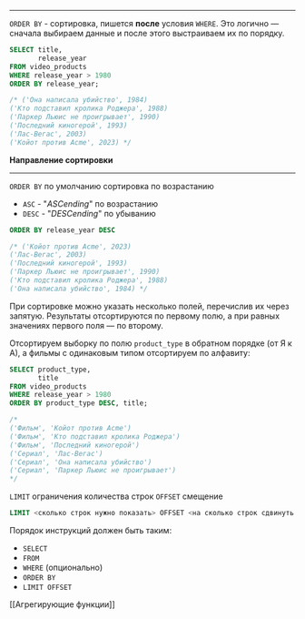 ___
`ORDER BY` - сортировка, пишется **после** условия `WHERE`. Это логично — сначала выбираем данные и после этого выстраиваем их по порядку.

```SQL
SELECT title,
       release_year
FROM video_products
WHERE release_year > 1980
ORDER BY release_year;

/* ('Она написала убийство', 1984)
('Кто подставил кролика Роджера', 1988)
('Паркер Льюис не проигрывает', 1990)
('Последний киногерой', 1993)
('Лас-Вегас', 2003)
('Койот против Acme', 2023) */
```

**Направление сортировки**
___
`ORDER BY` по умолчанию сортировка по возрастанию
* `ASC` - "*ASCending*" по возрастанию
* `DESC` - "*DESCending*" по убыванию
```SQL
ORDER BY release_year DESC

/* ('Койот против Acme', 2023)
('Лас-Вегас', 2003)
('Последний киногерой', 1993)
('Паркер Льюис не проигрывает', 1990)
('Кто подставил кролика Роджера', 1988)
('Она написала убийство', 1984) */
```

При сортировке можно указать несколько полей, перечислив их через запятую. Результаты отсортируются по первому полю, а при равных значениях первого поля — по второму.

Отсортируем выборку по полю `product_type` в обратном порядке (от Я к А), а фильмы с одинаковым типом отсортируем по алфавиту:
```SQL
SELECT product_type,
       title
FROM video_products
WHERE release_year > 1980
ORDER BY product_type DESC, title; 

/*
('Фильм', 'Койот против Acme')
('Фильм', 'Кто подставил кролика Роджера')
('Фильм', 'Последний киногерой')
('Сериал', 'Лас-Вегас')
('Сериал', 'Она написала убийство')
('Сериал', 'Паркер Льюис не проигрывает') 
*/
```

`LIMIT` ограничения количества строк
`OFFSET` смещение

```SQL
LIMIT <сколько строк нужно показать> OFFSET <на сколько строк сдвинуть выборку>;
```

Порядок инструкций должен быть таким:
- `SELECT`
- `FROM`
- `WHERE` (опционально)
- `ORDER BY`
- `LIMIT OFFSET`

[[Агрегирующие функции]]

